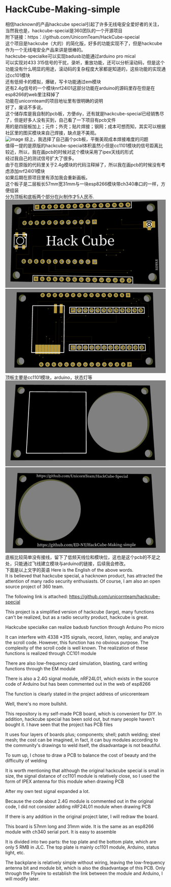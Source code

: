 # HackCube-Making-simple
 相信hacknown的产品hackcube special引起了许多无线电安全爱好者的关注，当然我也是，hackcube-special是360团队的一个开源项目 <br>
 附下链接：https：//github.com/UnicornTeam/HackCube-special <br>
 这个项目是hackcube（大的）的简化版，好多的功能实现不了，但是hackcube作为一个无线电安全产品来讲是很棒的。<br>
 hackcube-specialke可以实现badusb功能通过arduino pro mical <br>
 可以实现对433 315信号的干扰，录听，重放功能，还可以分析滚动码，但是这个功能没有什么明显的用途，滚动码的复杂程度大家都是知道的，这些功能的实现通过cc101模块<br>
 还有低频卡的模拟，爆破，写卡功能通过em模块<br>
 还有2.4g信号的一个模块nrf24l01这部分功能在arduino的源码里存在但是在esp8266的web里注释掉了<br>
 功能在unicornteam的项目地址里有很明确的说明<br>
 好了，废话不多说。<br>
 这个储存库是我自制的pcb板，方便diy，还有就是hackcube-special已经销售尽了，但是好多人没有买到，自己看了一下项目有pcb文件<br>
 用的是四层板加上；元件；外壳；贴片焊接；钢网；成本可想而知，其实可以根据社区里的图买模块来自己焊接，缺点是不美观。<br>
 ![image](https://github.com/ED-NY/HackCube-Making-simple/blob/master/IMG20200210144422.jpg)
 综上，我选择了自己画个pcb板，平衡美观成本焊接难度的问题<br>
 值得一提的是原版的hackcube-special体积虽然小但是cc1101模块的信号距离比较近，所以，我在画pcb的时候对这个模块采用了ipex天线的形式<br>
 经过我自己的测试信号扩大了很多。<br>
 由于在原版的代码里关于2.4g模块的代码注释掉了，所以我在画pcb的时候没有考虑添加nrf24l01模块<br>
 如果后期在原项目里有添加我会重新画板。<br>
 这个板子是二层板长57mm宽31mm与一块esp8266模块带ch340串口的一样，方便组装<br>
 分为顶板和底板两个部分在jlc制作才5人民币.
 ![image](https://github.com/ED-NY/HackCube-Making-simple/blob/master/up.jpg)
 ![image](https://github.com/ED-NY/HackCube-Making-simple/blob/master/IMG_20200210_142628.jpg)
 顶板主要是cc1101模块，arduino，状态灯等<br>
![image](https://github.com/ED-NY/HackCube-Making-simple/blob/master/under.jpg)
![image](https://github.com/ED-NY/HackCube-Making-simple/blob/master/IMG_20200210_142640.jpg)
 底板比较简单没有接线，留下了低频天线位和模块位，这也是这个pcb的不足之处，只能通过飞线建立模块与arduino的链接，后续我会修改。<br>
 下面是以上文字的英语
Here is the English of the above words.<br>
 It is believed that hackcube special, a hacknown product, has attracted the attention of many radio security enthusiasts. Of course, I am also an open source project of 360 team.<br>

The following link is attached: https://github.com/unicornteam/hackcube-special <br>

This project is a simplified version of hackcube (large), many functions can't be realized, but as a radio security product, hackcube is great. <br>

Hackcube specialke can realize badusb function through Arduino Pro micro <br>

It can interfere with 4338 *315 signals, record, listen, replay, and analyze the scroll code. However, this function has no obvious purpose. The complexity of the scroll code is well known. The realization of these functions is realized through CC101 module <br>

There are also low-frequency card simulation, blasting, card writing functions through the EM module <br>



There is also a 2.4G signal module, nRF24L01, which exists in the source code of Arduino but has been commented out in the web of esp8266

The function is clearly stated in the project address of unicorenteam <br>

Well, there's no more bullshit. <br>

This repository is my self-made PCB board, which is convenient for DIY. In addition, hackcube special has been sold out, but many people haven't bought it. I have seen that the project has PCB files <br>

It uses four layers of boards plus; components; shell; patch welding; steel mesh; the cost can be imagined, in fact, it can buy modules according to the community's drawings to weld itself, the disadvantage is not beautiful. <br>

To sum up, I chose to draw a PCB to balance the cost of beauty and the difficulty of welding

It is worth mentioning that although the original hackcube special is small in size, the signal distance of cc1101 module is relatively close, so I used the form of IPEX antenna for this module when drawing PCB <br>

After my own test signal expanded a lot. <br>

Because the code about 2.4G module is commented out in the original code, I did not consider adding nRF24L01 module when drawing PCB <br>

If there is any addition in the original project later, I will redraw the board. <br>

This board is 57mm long and 31mm wide. It is the same as an esp8266 module with ch340 serial port. It is easy to assemble

It is divided into two parts: the top plate and the bottom plate, which are only 5 RMB in JLC. The top plate is mainly cc1101 module, Arduino, status light, etc. <br>

The backplane is relatively simple without wiring, leaving the low-frequency antenna bit and module bit, which is also the disadvantage of this PCB. Only through the Flywire to establish the link between the module and Arduino, I will modify later. <br>


 

